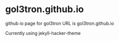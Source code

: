 # gol3tron.github.io
github io page for gol3tron
URL is gol3tron.github.io

Currently using jekyll-hacker-theme
